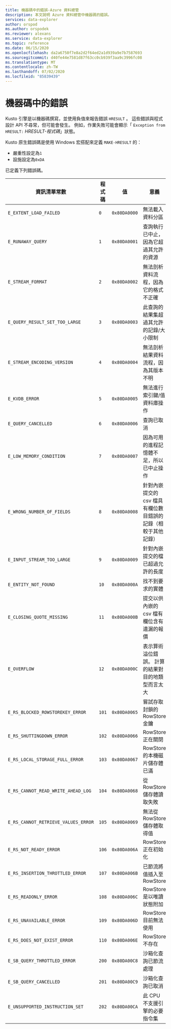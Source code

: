 ```yaml
---
title: 機器碼中的錯誤-Azure 資料總管
description: 本文說明 Azure 資料總管中機器碼的錯誤。
services: data-explorer
author: orspod
ms.author: orspodek
ms.reviewer: alexans
ms.service: data-explorer
ms.topic: reference
ms.date: 06/15/2020
ms.openlocfilehash: da2a6750f7e8a2d2f64ed2a1d939a9e7b7587693
ms.sourcegitcommit: d40fe44e7581d87f63cc0cb939f3aa9c3996fc08
ms.translationtype: MT
ms.contentlocale: zh-TW
ms.lasthandoff: 07/02/2020
ms.locfileid: "85839439"
---
```

# <a name="errors-in-native-code"></a>機器碼中的錯誤

Kusto 引擎是以機器碼撰寫，並使用負值來報告錯誤 `HRESULT` 。 這些錯誤與程式設計 API 不尋常，但可能會發生。 例如，作業失敗可能會顯示「 `Exception from HRESULT:` *HRESULT-程式碼*」狀態。

Kusto 原生錯誤碼是使用 Windows 宏搭配來定義 `MAKE-HRESULT` 的：

* 嚴重性設定為`1`
* 設施設定為`0xDA`
  
已定義下列錯誤碼。

|資訊清單常數                  |程式碼 |值        |意義                                                                                                        |
|-----------------------------------|-----|-------------|---------------------------------------------------------------------------------------------------------------|
|`E_EXTENT_LOAD_FAILED`             | `0`  |`0x80DA0000`|無法載入資料分區                                                                                  |
|`E_RUNAWAY_QUERY`                  | `1`  |`0x80DA0001`|查詢執行已中止，因為它超過其允許的資源                                              |
|`E_STREAM_FORMAT`                  | `2`  |`0x80DA0002`|無法剖析資料流程，因為它的格式不正確                                                     |
|`E_QUERY_RESULT_SET_TOO_LARGE`     | `3`  |`0x80DA0003`|此查詢的結果集超過其允許的記錄/大小限制                                         |
|`E_STREAM_ENCODING_VERSION`        | `4`  |`0x80DA0004`|無法剖析結果資料流程，因為其版本不明                                                 |
|`E_KVDB_ERROR`                     | `5`  |`0x80DA0005`|無法進行索引鍵/值資料庫操作                                                                   |
|`E_QUERY_CANCELLED`                | `6`  |`0x80DA0006`|查詢已取消                                                                                             |
|`E_LOW_MEMORY_CONDITION`           | `7`  |`0x80DA0007`|因為可用的進程記憶體不足，所以已中止操作                                              |
|`E_WRONG_NUMBER_OF_FIELDS`         | `8`  |`0x80DA0008`|針對內嵌提交的 csv 檔具有欄位數目錯誤的記錄（相較于其他記錄）|
|`E_INPUT_STREAM_TOO_LARGE`         | `9`  |`0x80DA0009`|針對內嵌提交的檔已超過允許的長度                                         |
|`E_ENTITY_NOT_FOUND`               | `10` |`0x80DA000A`|找不到要求的實體                                                                              |
|`E_CLOSING_QUOTE_MISSING`          | `11` |`0x80DA000B`|提交以供內嵌的 csv 檔有欄位含有遺漏的報價                                        |
|`E_OVERFLOW`                       | `12` |`0x80DA000C`|表示算術溢位錯誤。 計算的結果對目的地類型而言太大     |
|`E_RS_BLOCKED_ROWSTOREKEY_ERROR`   | `101`|`0x80DA0065`|嘗試存取封鎖的 RowStore 金鑰                                                           |
|`E_RS_SHUTTINGDOWN_ERROR`          | `102`|`0x80DA0066`|RowStore 正在關閉                                                                                      |
|`E_RS_LOCAL_STORAGE_FULL_ERROR`    | `103`|`0x80DA0067`|RowStore 的本機磁片儲存體已滿                                                                        |
|`E_RS_CANNOT_READ_WRITE_AHEAD_LOG` | `104`|`0x80DA0068`|從 RowStore 儲存體讀取失敗                                                                           |
|`E_RS_CANNOT_RETRIEVE_VALUES_ERROR`| `105`|`0x80DA0069`|無法從 RowStore 儲存體取得值                                                               |
|`E_RS_NOT_READY_ERROR`             | `106`|`0x80DA006A`|RowStore 正在初始化                                                                                       |
|`E_RS_INSERTION_THROTTLED_ERROR`   | `107`|`0x80DA006B`|已節流將值插入至 RowStore                                                                    |
|`E_RS_READONLY_ERROR`              | `108`|`0x80DA006C`|RowStore 是以唯讀狀態附加                                                                        |
|`E_RS_UNAVAILABLE_ERROR`           | `109`|`0x80DA006D`|RowStore 目前無法使用                                                                              |
|`E_RS_DOES_NOT_EXIST_ERROR`        | `110`|`0x80DA006E`|RowStore 不存在                                                                                         |
|`E_SB_QUERY_THROTTLED_ERROR`       | `200`|`0x80DA00C8`|沙箱化查詢已節流處理                                                                                  |
|`E_SB_QUERY_CANCELLED`             | `201`|`0x80DA00C9`|沙箱化查詢已取消                                                                                   |
|`E_UNSUPPORTED_INSTRUCTION_SET`    | `202`|`0x80DA00CA`|此 CPU 不支援引擎的必要指令集                                                   |
